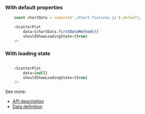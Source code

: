 ### With default properties
```js
    const chartData = require('./Chart.fixtures.js').default;
    
    <ScatterPlot
        data={chartData.firstDataMethod()}
        shouldShowLoadingState={true}
    />
```

### With loading state
```js

    <ScatterPlot
        data={null}
        shouldShowLoadingState={true}
    />
```


See more:
* [API description][APILink]
* [Data definition][DataLink]



[APILink]: YourLinkToComponentAPIHere
[DataLink]: YourLinkToExampleDataInputHere